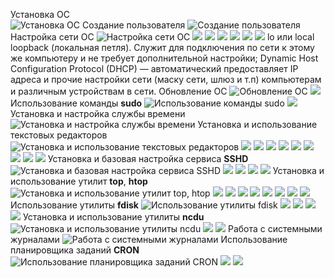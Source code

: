 Установка ОС\
![Установка ОС](screenshots/1.png)
Создание пользователя
![Создание пользователя](screenshots/2.png)
Настройка сети ОС
![Настройка сети ОС](screenshots/3.1.png)
![](screenshots/3.2.png)
![](screenshots/3.3.png)
![](screenshots/3.4.png)
![](screenshots/3.5.png)
![](screenshots/3.6.png)
![](screenshots/3.6.png)
lo или local loopback (локальная петля). Служит для подключения по сети к этому же компьютеру и не требует дополнительной настройки;
Dynamic Host Configuration Protocol (DHCP) — автоматический предоставляет IP адреса и прочие настройки сети (маску сети, шлюз и т.п) компьютерам и различным устройствам в сети.
Обновление ОС
![Обновление ОС](screenshots/4.1.png)
![](screenshots/4.2.png)
Использование команды **sudo**
![Использование команды **sudo**](screenshots/5.1.png)
![](screenshots/5.2.png)
Установка и настройка службы времени
![Установка и настройка службы времени](screenshots/6.1.png)
Установка и использование текстовых редакторов
![Установка и использование текстовых редакторов](screenshots/7.1.png)
![](screenshots/7.2.png)
![](screenshots/7.3.png)
![](screenshots/7.4.png)
![](screenshots/7.5.png)
![](screenshots/7.6.png)
![](screenshots/7.8.png)
![](screenshots/7.9.png)
![](screenshots/7.91.pn)
![](screenshots/7.92.pn)
Установка и базовая настройка сервиса **SSHD**
![Установка и базовая настройка сервиса **SSHD**](screenshots/8.1.png)
![](screenshots/8.2.png)
![](screenshots/8.3.png)
![](screenshots/8.4.png)
![](screenshots/8.5.png)
Установка и использование утилит **top**, **htop**
![Установка и использование утилит **top**, **htop**](screenshots/9.1.png)
![](screenshots/9.2.png)
![](screenshots/9.3.png)
![](screenshots/9.4.png)
![](screenshots/9.5.png)
![](screenshots/9.6.png)
![](screenshots/9.6.png)
![](screenshots/9.7.png)
![](screenshots/9.8.png)
Использование утилиты **fdisk**
![Использование утилиты **fdisk**](screenshots/10.1.png)
![](screenshots/11.1.png)
![](screenshots/12.1.png)
![](screenshots/12.2.png)
![](screenshots/12.3.png)
Установка и использование утилиты **ncdu**
![Установка и использование утилиты **ncdu**](screenshots/13.1.png)
![](screenshots/13.2.png)
![](screenshots/13.3.png)
Работа с системными журналами
![Работа с системными журналами](screenshots/14.1.png)
Использование планировщика заданий **CRON**
![Использование планировщика заданий **CRON**](screenshots/15.1.png)
![](screenshots/15.2.png)
![](screenshots/15.3.png)
